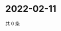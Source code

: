 # 2022-02-11

共 0 条

<!-- BEGIN WEIBO -->
<!-- 最后更新时间 Fri Feb 11 2022 04:01:03 GMT+0800 (China Standard Time) -->

<!-- END WEIBO -->
